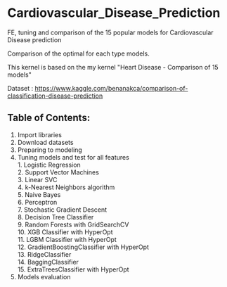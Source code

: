 # Cardiovascular_Disease_Prediction
FE, tuning and comparison of the 15 popular models for Cardiovascular Disease prediction

Comparison of the optimal for each type models.

This kernel is based on the my kernel "Heart Disease - Comparison of 15 models"

Dataset : https://www.kaggle.com/benanakca/comparison-of-classification-disease-prediction

## Table of Contents:
1. Import libraries
2. Download datasets
3. Preparing to modeling
4. Tuning models and test for all features                  
       1. Logistic Regression           
       2. Support Vector Machines       
       3. Linear SVC          
       4. k-Nearest Neighbors algorithm           
       5. Naive Bayes         
       6. Perceptron          
       7. Stochastic Gradient Descent   
       8. Decision Tree Classifier      
       9. Random Forests with GridSearchCV        
      10. XGB Classifier with HyperOpt  
      11. LGBM Classifier with HyperOpt           
      12. GradientBoostingClassifier with HyperOpt          
      13. RidgeClassifier     
      14. BaggingClassifier   
      15. ExtraTreesClassifier with HyperOpt      
5. Models evaluation
 
